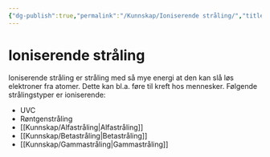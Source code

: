 ```yaml
---
{"dg-publish":true,"permalink":"/Kunnskap/Ioniserende stråling/","title":"Ioniserende stråling","tags":["naturfag","fysikk"]}
---
```



# Ioniserende stråling
Ioniserende stråling er stråling med så mye energi at den kan slå løs elektroner fra atomer. Dette kan bl.a. føre til kreft hos mennesker. Følgende strålingstyper er ioniserende:
- UVC
- Røntgenstråling
- [[Kunnskap/Alfastråling\|Alfastråling]]
- [[Kunnskap/Betastråling\|Betastråling]]
- [[Kunnskap/Gammastråling\|Gammastråling]]
